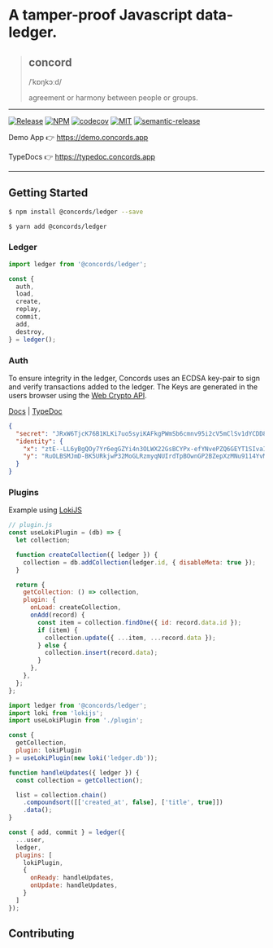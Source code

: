 # A tamper-proof Javascript data-ledger.

> ## concord
> /ˈkɒŋkɔːd/
>
> agreement or harmony between people or groups.

---
[![Release](https://github.com/concords/ledger/actions/workflows/release.yml/badge.svg?branch=main)](https://github.com/concords/ledger/actions/workflows/release.yml)
[![NPM](https://img.shields.io/npm/v/@concords/ledger)](https://www.npmjs.com/package/@concords/ledger)
[![codecov](https://codecov.io/gh/concords/ledger/branch/main/graph/badge.svg?token=YGJMR1YSMA)](https://codecov.io/gh/concords/ledger)
[![MIT](https://img.shields.io/github/license/concords/ledger)](https://github.com/concords/ledger/blob/main/COPYING)
[![semantic-release](https://img.shields.io/badge/%20%20%F0%9F%93%A6%F0%9F%9A%80-semantic--release-e10079.svg)](https://github.com/semantic-release/semantic-release)

Demo App 👉 https://demo.concords.app

TypeDocs 👉 https://typedoc.concords.app

----


## Getting Started

```bash
$ npm install @concords/ledger --save

$ yarn add @concords/ledger
```

### Ledger

```javascript
import ledger from '@concords/ledger';

const {
  auth,
  load,
  create,
  replay,
  commit,
  add,
  destroy,
} = ledger();
```

### Auth

To ensure integrity in the ledger, Concords uses an ECDSA key-pair to sign and verify transactions added to the ledger. The Keys are generated in the users browser using the [Web Crypto API](https://developer.mozilla.org/en-US/docs/Web/API/Web_Crypto_API).

[Docs](https://docs.concords.app/guide/identity.html) | [TypeDoc](https://typedoc.concords.app/modules/identity_src.html)

```JSON
{
  "secret": "JRxW6TjcK76B1KLKi7uo5syiKAFkgPWmSb6cmnv95i2cV5mClSv1dYCDD8uuYs3S",
  "identity": {
    "x": "ztE--LL6yBgQOy7Yr6egGZYi4n3OLWX22GsBCYPx-efYNvePZQ6GEYT1SIvaIgZA",
    "y": "RuOLBSMJmD-BK5URkjwP32MoGLRzmyqNUIrdTpBOwnGP2BZepXzMNu9114YvMOoG"
  }
}
```


### Plugins

Example using [LokiJS](https://github.com/techfort/LokiJS)

```javascript
// plugin.js
const useLokiPlugin = (db) => {
  let collection;

  function createCollection({ ledger }) {
    collection = db.addCollection(ledger.id, { disableMeta: true });
  }

  return {
    getCollection: () => collection,
    plugin: {
      onLoad: createCollection,
      onAdd(record) {
        const item = collection.findOne({ id: record.data.id });
        if (item) {
          collection.update({ ...item, ...record.data });
        } else {
          collection.insert(record.data);
        }
      },
    },
  };
};
```

```javascript
import ledger from '@concords/ledger';
import loki from 'lokijs';
import useLokiPlugin from './plugin';

const {
  getCollection,
  plugin: lokiPlugin
} = useLokiPlugin(new loki('ledger.db'));

function handleUpdates({ ledger }) {
  const collection = getCollection();

  list = collection.chain()
    .compoundsort([['created_at', false], ['title', true]])
    .data();
}

const { add, commit } = ledger({
  ...user,
  ledger,
  plugins: [
    lokiPlugin,
    {
      onReady: handleUpdates,
      onUpdate: handleUpdates,
    }
  ]
});
```

## Contributing
